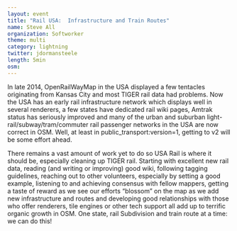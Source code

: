 ```yaml
---
layout: event
title: "Rail USA:  Infrastructure and Train Routes"
name: Steve All
organization: Softworker
theme: multi
category: lightning
twitter: jdormansteele
length: 5min
osm:
---
```



In late 2014, OpenRailWayMap in the USA displayed a few tentacles originating from Kansas City and most TIGER rail data had problems.  Now the USA has an early rail infrastructure network which displays well in several renderers, a few states have dedicated rail wiki pages, Amtrak status has seriously improved and many of the urban and suburban light-rail/subway/tram/commuter rail passenger networks in the USA are now correct in OSM.  Well, at least in public_transport:version=1, getting to v2 will be some effort ahead.

There remains a vast amount of work yet to do so USA Rail is where it should be, especially cleaning up TIGER rail.  Starting with excellent new rail data, reading (and writing or improving) good wiki, following tagging guidelines, reaching out to other volunteers, especially by setting a good example, listening to and achieving consensus with fellow mappers, getting a taste of reward as we see our efforts “blossom” on the map as we add new infrastructure and routes and developing good relationships with those who offer renderers, tile engines or other tech support all add up to terrific organic growth in OSM.  One state, rail Subdivision and train route at a time:  we can do this!